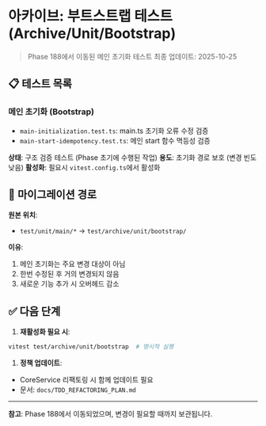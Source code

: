 # 아카이브: 부트스트랩 테스트 (Archive/Unit/Bootstrap)

> Phase 188에서 이동된 메인 초기화 테스트 최종 업데이트: 2025-10-25

## 📋 테스트 목록

### 메인 초기화 (Bootstrap)

- `main-initialization.test.ts`: main.ts 초기화 오류 수정 검증
- `main-start-idempotency.test.ts`: 메인 start 함수 멱등성 검증

**상태**: 구조 검증 테스트 (Phase 초기에 수행된 작업) **용도**: 초기화 경로 보호
(변경 빈도 낮음) **활성화**: 필요시 `vitest.config.ts`에서 활성화

## 🔄 마이그레이션 경로

**원본 위치**:

- `test/unit/main/*` → `test/archive/unit/bootstrap/`

**이유**:

1. 메인 초기화는 주요 변경 대상이 아님
2. 한번 수정된 후 거의 변경되지 않음
3. 새로운 기능 추가 시 오버헤드 감소

## ✅ 다음 단계

1. **재활성화 필요 시**:

```bash
vitest test/archive/unit/bootstrap  # 명시적 실행
```

1. **정책 업데이트**:

- CoreService 리팩토링 시 함께 업데이트 필요
- 문서: `docs/TDD_REFACTORING_PLAN.md`

---

**참고**: Phase 188에서 이동되었으며, 변경이 필요할 때까지 보관됩니다.
